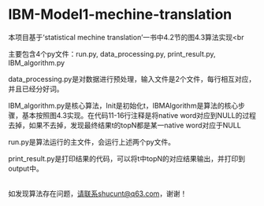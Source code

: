 # IBM-Model1-mechine-translation

本项目基于‘statistical mechine translation’一书中4.2节的图4.3算法实现<br

主要包含4个py文件：run.py, data_processing.py, print_result.py, IBM_algorithm.py<br>

data\_processing.py是对数据进行预处理，输入文件是2个文件，每行相互对应，并且已经分好词。<br>

IBM\_algorithm.py是核心算法，Init是初始化t，IBMAlgorithm是算法的核心步骤，基本按照图4.3实现。在代码11-16行注释是将native word对应到NULL的过程去掉，如果不去掉，发现最终结果t的topN都是某一native word对应于NULL<br>

run.py是算法运行的主文件，会运行上述两个py文件。<br>

print\_result.py是打印结果的代码，可以将t中topN的对应结果输出，并打印到output中。<br><br>

如发现算法存在问题，请联系shucunt@q63.com，谢谢！<br>

